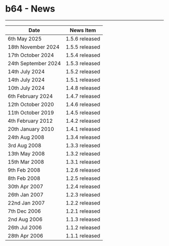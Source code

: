 # b64 - News


----


| Date                  | News Item          |
| --------------------- | ------------------ |
| 6th May 2025          | 1.5.6 released     |
| 18th November 2024    | 1.5.5 released     |
| 17th October 2024     | 1.5.4 released     |
| 24th September 2024   | 1.5.3 released     |
| 14th July 2024        | 1.5.2 released     |
| 14th July 2024        | 1.5.1 released     |
| 10th July 2024        | 1.4.8 released     |
| 6th February 2024     | 1.4.7 released     |
| 12th October 2020     | 1.4.6 released     |
| 11th October 2019     | 1.4.5 released     |
| 4th February 2012     | 1.4.2 released     |
| 20th January 2010     | 1.4.1 released     |
| 24th Aug 2008         | 1.3.4 released     |
| 3rd Aug 2008          | 1.3.3 released     |
| 13th May 2008         | 1.3.2 released     |
| 15th Mar 2008         | 1.3.1 released     |
| 9th Feb 2008          | 1.2.6 released     |
| 8th Feb 2008          | 1.2.5 released     |
| 30th Apr 2007         | 1.2.4 released     |
| 26th Jan 2007         | 1.2.3 released     |
| 22nd Jan 2007         | 1.2.2 released     |
| 7th Dec 2006          | 1.2.1 released     |
| 2nd Aug 2006          | 1.1.3 released     |
| 26th Jul 2006         | 1.1.2 released     |
| 28th Apr 2006         | 1.1.1 released     |



<!-- ########################### end of file ########################### -->

